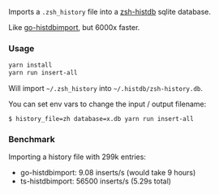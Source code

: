 Imports a `.zsh_history` file into a [zsh-histdb](https://github.com/larkery/zsh-histdb) sqlite database.

Like [go-histdbimport](https://github.com/drewis/go-histdbimport), but 6000x faster.

### Usage

```sh
yarn install
yarn run insert-all
```

Will import `~/.zsh_history` into `~/.histdb/zsh-history.db`.

You can set env vars to change the input / output filename:

`$ history_file=zh database=x.db yarn run insert-all`

### Benchmark

Importing a history file with 299k entries:

-   go-histdbimport: 9.08 inserts/s (would take 9 hours)
-   ts-histdbimport: 56500 inserts/s (5.29s total)
